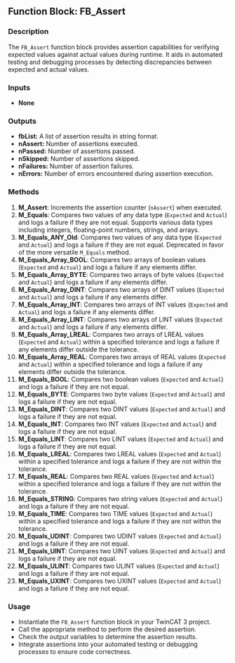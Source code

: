## Function Block: FB_Assert

### Description
The `FB_Assert` function block provides assertion capabilities for verifying expected values against actual values during runtime. It aids in automated testing and debugging processes by detecting discrepancies between expected and actual values.

### Inputs
- **None**

### Outputs
- **fbList:** A list of assertion results in string format.
- **nAssert:** Number of assertions executed.
- **nPassed:** Number of assertions passed.
- **nSkipped:** Number of assertions skipped.
- **nFailures:** Number of assertion failures.
- **nErrors:** Number of errors encountered during assertion execution.

### Methods
1. **M_Assert**: Increments the assertion counter (`nAssert`) when executed.
2. **M_Equals**: Compares two values of any data type (`Expected` and `Actual`) and logs a failure if they are not equal. Supports various data types including integers, floating-point numbers, strings, and arrays.
3. **M_Equals_ANY_Old**: Compares two values of any data type (`Expected` and `Actual`) and logs a failure if they are not equal. Deprecated in favor of the more versatile `M_Equals` method.
4. **M_Equals_Array_BOOL**: Compares two arrays of boolean values (`Expected` and `Actual`) and logs a failure if any elements differ.
5. **M_Equals_Array_BYTE**: Compares two arrays of byte values (`Expected` and `Actual`) and logs a failure if any elements differ.
6. **M_Equals_Array_DINT**: Compares two arrays of DINT values (`Expected` and `Actual`) and logs a failure if any elements differ.
7. **M_Equals_Array_INT**: Compares two arrays of INT values (`Expected` and `Actual`) and logs a failure if any elements differ.
8. **M_Equals_Array_LINT**: Compares two arrays of LINT values (`Expected` and `Actual`) and logs a failure if any elements differ.
9. **M_Equals_Array_LREAL**: Compares two arrays of LREAL values (`Expected` and `Actual`) within a specified tolerance and logs a failure if any elements differ outside the tolerance.
10. **M_Equals_Array_REAL**: Compares two arrays of REAL values (`Expected` and `Actual`) within a specified tolerance and logs a failure if any elements differ outside the tolerance.
11. **M_Equals_BOOL**: Compares two boolean values (`Expected` and `Actual`) and logs a failure if they are not equal.
12. **M_Equals_BYTE**: Compares two byte values (`Expected` and `Actual`) and logs a failure if they are not equal.
13. **M_Equals_DINT**: Compares two DINT values (`Expected` and `Actual`) and logs a failure if they are not equal.
14. **M_Equals_INT**: Compares two INT values (`Expected` and `Actual`) and logs a failure if they are not equal.
15. **M_Equals_LINT**: Compares two LINT values (`Expected` and `Actual`) and logs a failure if they are not equal.
16. **M_Equals_LREAL**: Compares two LREAL values (`Expected` and `Actual`) within a specified tolerance and logs a failure if they are not within the tolerance.
17. **M_Equals_REAL**: Compares two REAL values (`Expected` and `Actual`) within a specified tolerance and logs a failure if they are not within the tolerance.
18. **M_Equals_STRING**: Compares two string values (`Expected` and `Actual`) and logs a failure if they are not equal.
19. **M_Equals_TIME**: Compares two TIME values (`Expected` and `Actual`) within a specified tolerance and logs a failure if they are not within the tolerance.
20. **M_Equals_UDINT**: Compares two UDINT values (`Expected` and `Actual`) and logs a failure if they are not equal.
21. **M_Equals_UINT**: Compares two UINT values (`Expected` and `Actual`) and logs a failure if they are not equal.
22. **M_Equals_ULINT**: Compares two ULINT values (`Expected` and `Actual`) and logs a failure if they are not equal.
23. **M_Equals_UXINT**: Compares two UXINT values (`Expected` and `Actual`) and logs a failure if they are not equal.

### Usage
- Instantiate the `FB_Assert` function block in your TwinCAT 3 project.
- Call the appropriate method to perform the desired assertion.
- Check the output variables to determine the assertion results.
- Integrate assertions into your automated testing or debugging processes to ensure code correctness.
